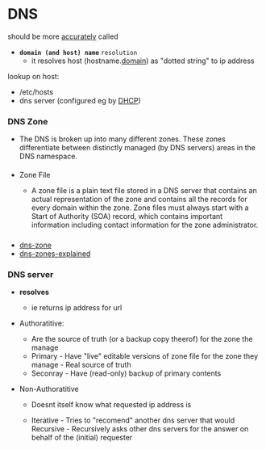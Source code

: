 
# DNS

should be more [accurately](url.md) called 
- **`domain (and host) name`** `resolution`
    -  it resolves host (hostname.[domain](domain.md)) as "dotted string" to ip address 

lookup on host:
  - /etc/hosts
  - dns server (configured eg by [DHCP](../network.md))

### DNS Zone

- The DNS is broken up into many different zones. These zones differentiate between distinctly managed (by DNS servers) areas in the DNS namespace.

####
-  Zone File    

    - A zone file is a plain text file stored in a DNS server that contains an actual representation of the zone and contains all the records for every domain within the zone. Zone files must always start with a Start of Authority (SOA) record, which contains important information including contact information for the zone administrator.

###
- [dns-zone](https://www.cloudflare.com/learning/dns/glossary/dns-zone/)
- [dns-zones-explained](http://www.steves-internet-guide.com/dns-zones-explained/)

### DNS server

- **resolves** 
  - ie returns ip address for url

    
- Authoratitive:

    - Are the source of truth (or a backup copy theerof) for the zone the manage 
    - Primary     - Have "live" editable versions of zone file for the zone they manage -  Real source of truth
    - Seconray    - Have (read-only) backup of primary contents


- Non-Authoratitive

    - Doesnt itself know what requested ip address is

    - Iterative - Tries to "recomend" another dns server that would
    Recursive - Recursively asks other dns servers for the answer on behalf of the (initial) requester




